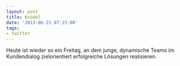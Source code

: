```yaml
---
layout: post
title: Knödel
date: '2013-06-21 07:15:00'
tags:
- twitter
---
```


Heute ist wieder so ein Freitag, an dem junge, dynamische Teams im Kundendialog zielorientiert erfolgreiche Lösungen realisieren.